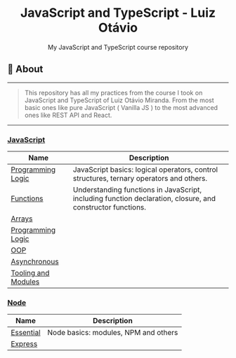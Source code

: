<h1 align="center">JavaScript and TypeScript - Luiz Otávio</h1>
<p align="center">My JavaScript and TypeScript course repository</p1>

## 📑 About
---
> This repository has all my practices from the course I took on JavaScript and TypeScript of Luiz Otávio Miranda. From the most basic ones like pure JavaScript ( Vanilla JS ) to the most advanced ones like REST API and React.
---

### [JavaScript](/javascript)

Name | Description
---- | -----------
[Programming Logic](/javascript/programming_logic) | JavaScript basics: logical operators, control structures, ternary operators and others.
[Functions](/javascript/functions) | Understanding functions in JavaScript, including function declaration, closure, and constructor functions.
[Arrays](/javascript/arrays) | 
[Programming Logic](/javascript/objects) | 
[OOP](/javascript/object_oriented_programming) | 
[Asynchronous](/javascript/asynchronous) | 
[Tooling and Modules](/javascript/modules-tooling) | 

### [Node](/node)

Name | Description
---- | -----------
[Essential](/node/essential) | Node basics: modules, NPM and others
[Express](/node/express) | 